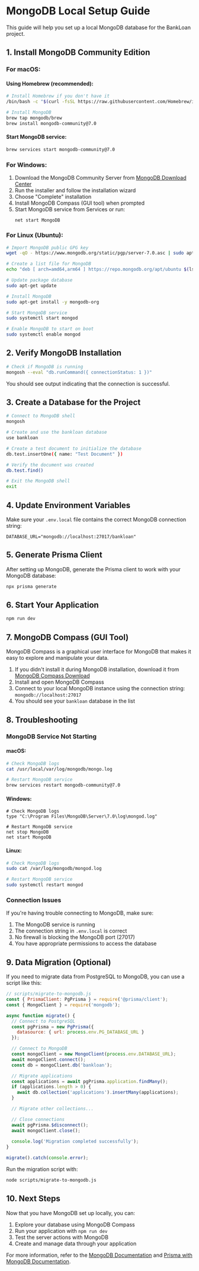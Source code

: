 # MongoDB Local Setup Guide

This guide will help you set up a local MongoDB database for the BankLoan project.

## 1. Install MongoDB Community Edition

### For macOS:

#### Using Homebrew (recommended):
```bash
# Install Homebrew if you don't have it
/bin/bash -c "$(curl -fsSL https://raw.githubusercontent.com/Homebrew/install/HEAD/install.sh)"

# Install MongoDB
brew tap mongodb/brew
brew install mongodb-community@7.0
```

#### Start MongoDB service:
```bash
brew services start mongodb-community@7.0
```

### For Windows:
1. Download the MongoDB Community Server from [MongoDB Download Center](https://www.mongodb.com/try/download/community)
2. Run the installer and follow the installation wizard
3. Choose "Complete" installation
4. Install MongoDB Compass (GUI tool) when prompted
5. Start MongoDB service from Services or run:
   ```
   net start MongoDB
   ```

### For Linux (Ubuntu):
```bash
# Import MongoDB public GPG key
wget -qO - https://www.mongodb.org/static/pgp/server-7.0.asc | sudo apt-key add -

# Create a list file for MongoDB
echo "deb [ arch=amd64,arm64 ] https://repo.mongodb.org/apt/ubuntu $(lsb_release -cs)/mongodb-org/7.0 multiverse" | sudo tee /etc/apt/sources.list.d/mongodb-org-7.0.list

# Update package database
sudo apt-get update

# Install MongoDB
sudo apt-get install -y mongodb-org

# Start MongoDB service
sudo systemctl start mongod

# Enable MongoDB to start on boot
sudo systemctl enable mongod
```

## 2. Verify MongoDB Installation

```bash
# Check if MongoDB is running
mongosh --eval "db.runCommand({ connectionStatus: 1 })"
```

You should see output indicating that the connection is successful.

## 3. Create a Database for the Project

```bash
# Connect to MongoDB shell
mongosh

# Create and use the bankloan database
use bankloan

# Create a test document to initialize the database
db.test.insertOne({ name: "Test Document" })

# Verify the document was created
db.test.find()

# Exit the MongoDB shell
exit
```

## 4. Update Environment Variables

Make sure your `.env.local` file contains the correct MongoDB connection string:

```
DATABASE_URL="mongodb://localhost:27017/bankloan"
```

## 5. Generate Prisma Client

After setting up MongoDB, generate the Prisma client to work with your MongoDB database:

```bash
npx prisma generate
```

## 6. Start Your Application

```bash
npm run dev
```

## 7. MongoDB Compass (GUI Tool)

MongoDB Compass is a graphical user interface for MongoDB that makes it easy to explore and manipulate your data.

1. If you didn't install it during MongoDB installation, download it from [MongoDB Compass Download](https://www.mongodb.com/try/download/compass)
2. Install and open MongoDB Compass
3. Connect to your local MongoDB instance using the connection string: `mongodb://localhost:27017`
4. You should see your `bankloan` database in the list

## 8. Troubleshooting

### MongoDB Service Not Starting

#### macOS:
```bash
# Check MongoDB logs
cat /usr/local/var/log/mongodb/mongo.log

# Restart MongoDB service
brew services restart mongodb-community@7.0
```

#### Windows:
```
# Check MongoDB logs
type "C:\Program Files\MongoDB\Server\7.0\log\mongod.log"

# Restart MongoDB service
net stop MongoDB
net start MongoDB
```

#### Linux:
```bash
# Check MongoDB logs
sudo cat /var/log/mongodb/mongod.log

# Restart MongoDB service
sudo systemctl restart mongod
```

### Connection Issues

If you're having trouble connecting to MongoDB, make sure:

1. The MongoDB service is running
2. The connection string in `.env.local` is correct
3. No firewall is blocking the MongoDB port (27017)
4. You have appropriate permissions to access the database

## 9. Data Migration (Optional)

If you need to migrate data from PostgreSQL to MongoDB, you can use a script like this:

```javascript
// scripts/migrate-to-mongodb.js
const { PrismaClient: PgPrisma } = require('@prisma/client');
const { MongoClient } = require('mongodb');

async function migrate() {
  // Connect to PostgreSQL
  const pgPrisma = new PgPrisma({
    datasource: { url: process.env.PG_DATABASE_URL }
  });

  // Connect to MongoDB
  const mongoClient = new MongoClient(process.env.DATABASE_URL);
  await mongoClient.connect();
  const db = mongoClient.db('bankloan');

  // Migrate applications
  const applications = await pgPrisma.application.findMany();
  if (applications.length > 0) {
    await db.collection('applications').insertMany(applications);
  }

  // Migrate other collections...

  // Close connections
  await pgPrisma.$disconnect();
  await mongoClient.close();
  
  console.log('Migration completed successfully');
}

migrate().catch(console.error);
```

Run the migration script with:
```bash
node scripts/migrate-to-mongodb.js
```

## 10. Next Steps

Now that you have MongoDB set up locally, you can:

1. Explore your database using MongoDB Compass
2. Run your application with `npm run dev`
3. Test the server actions with MongoDB
4. Create and manage data through your application

For more information, refer to the [MongoDB Documentation](https://docs.mongodb.com/) and [Prisma with MongoDB Documentation](https://www.prisma.io/docs/orm/overview/databases/mongodb). 